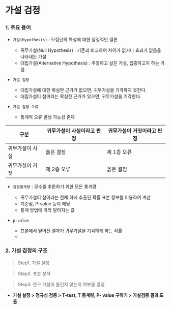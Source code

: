 # 가설 검정

### 1. 주요 용어

- `가설(Hypothesis)`  :  모집단의 특성에 대한 잠정적인 결론
  - 귀무가설(Null Hypothesis) : 기존과 비교하여 차이가 없거나 효과가 없음을 나타내는 가설
  - 대립가설(Alternative Hypothesis) : 주장하고 싶은 가설, 입증하고자 하는 가설



- `가설 검정`
  - 대립가설에 대한 확실한 근거가 없으면,  귀무가설을 기각하지 못한다.
  - 대립가설이 참이라는 확실한 근거가 있으면, 귀무가설을 기각한다.



- `가설 검정 오류`
  - 통계적 오류 발생 가능성 존재

| 구분            | 귀무가설이 사실이라고 판정 | 귀무가설이 거짓이라고 판정 |
| --------------- | -------------------------- | -------------------------- |
| 귀무가설이 사실 | 옳은 결정                  | 제 1종 오류                |
| 귀무가설이 거짓 | 제 2종 오류                | 옳은 결정                  |



- `검정통계량` : 모수를 추론하기 위한 모든 통계량
  - 귀무가설이 참이라는 전체 하에 추출된 확률 표본 정보를 이용하여 계산
  - 기준점, P-value 등이 해당
  - 통계 방법에 따라 달라지는 값



- `p-value` 
  -  표본에서 얻어진 결과가 귀무가설을 기각하게 하는 확률
  - 



### 2. 가설 검정의 구조

> Step1. 가설 설정

>  Step2. 포본 분석

> Step3. 연구 가설이 틀린지 맞는지 여부를 결정 

- **가설 설정 > 정규성 검증 > T-test, T 통계량, P- value 구하기 > 가설검증 결과 도출**

  





